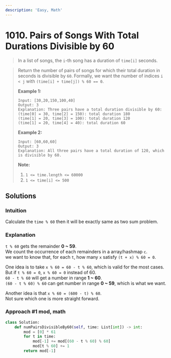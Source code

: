 ```yaml
---
description: 'Easy, Math'
---
```


# 1010. Pairs of Songs With Total Durations Divisible by 60

> In a list of songs, the `i`-th song has a duration of `time[i]` seconds.

> Return the number of pairs of songs for which their total duration in seconds is divisible by `60`.  Formally, we want the number of indices `i < j` with `(time[i] + time[j]) % 60 == 0`.
>
> **Example 1:**
>
> ```text
> Input: [30,20,150,100,40]
> Output: 3
> Explanation: Three pairs have a total duration divisible by 60:
> (time[0] = 30, time[2] = 150): total duration 180
> (time[1] = 20, time[3] = 100): total duration 120
> (time[1] = 20, time[4] = 40): total duration 60
> ```
>
> **Example 2:**
>
> ```text
> Input: [60,60,60]
> Output: 3
> Explanation: All three pairs have a total duration of 120, which is divisible by 60.
> ```
>
> **Note:**
>
> 1. `1 <= time.length <= 60000`
> 2. `1 <= time[i] <= 500`

## Solutions

### **Intuition**

Calculate the `time % 60` then it will be exactly same as two sum problem.

### **Explanation**

`t % 60` gets the remainder **0 ~ 59**.  
We count the occurrence of each remainders in a array/hashmap `c`.  
we want to know that, for each `t`, how many `x` satisfy `(t + x) % 60 = 0`.

One idea is to take `x % 60 = 60 - t % 60`, which is valid for the most cases.  
But if `t % 60 = 0`, `x % 60 = 0` instead of 60.  
`60 - t % 60` will get a number in range **1 ~ 60**.  
`(60 - t % 60) % 60` can get number in range **0 ~ 59**, which is what we want.

Another idea is that `x % 60 = (600 - t) % 60`.  
Not sure which one is more straight forward.  


### Approach \#1 mod, math

```python
class Solution:
    def numPairsDivisibleBy60(self, time: List[int]) -> int:
        mod = [0] * 61
        for t in time:
            mod[-1] += mod[(60 - t % 60) % 60]
            mod[t % 60] += 1
        return mod[-1]
```

